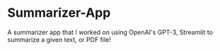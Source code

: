 # Summarizer-App
A summarizer app that I worked on using OpenAI's GPT-3, Streamlit to summarize a given text, or PDF file!
